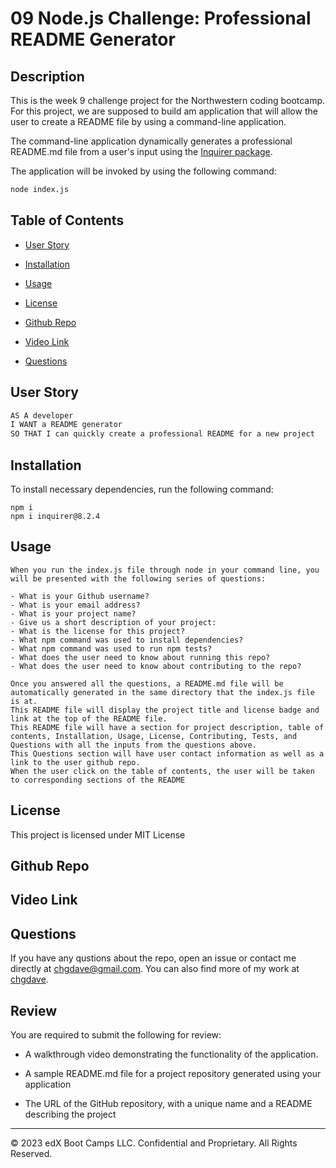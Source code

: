 # 09 Node.js Challenge: Professional README Generator

## Description

This is the week 9 challenge project for the Northwestern coding bootcamp. For this project, we are supposed to build am application that will allow the user to create a README file by using a command-line application.

The command-line application dynamically generates a professional README.md file from a user's input using the [Inquirer package](https://www.npmjs.com/package/inquirer/v/8.2.4).

The application will be invoked by using the following command:

```bash
node index.js
```

## Table of Contents

- [User Story](#user-story)

- [Installation](#installation)

- [Usage](#usage)

- [License](#license)

- [Github Repo](#github-repo)

- [Video Link](#video-link)

- [Questions](#questions)

## User Story

```md
AS A developer
I WANT a README generator
SO THAT I can quickly create a professional README for a new project
```

## Installation

To install necessary dependencies, run the following command:

```
npm i
npm i inquirer@8.2.4
```

## Usage

```
When you run the index.js file through node in your command line, you will be presented with the following series of questions:

- What is your Github username?
- What is your email address?
- What is your project name?
- Give us a short description of your project:
- What is the license for this project?
- What npm command was used to install dependencies?
- What npm command was used to run npm tests?
- What does the user need to know about running this repo?
- What does the user need to know about contributing to the repo?

Once you answered all the questions, a README.md file will be automatically generated in the same directory that the index.js file is at.
This README file will display the project title and license badge and link at the top of the README file.
This README file will have a section for project description, table of contents, Installation, Usage, License, Contributing, Tests, and Questions with all the inputs from the questions above.
This Questions section will have user contact information as well as a link to the user github repo.
When the user click on the table of contents, the user will be taken to corresponding sections of the README
```

## License

This project is licensed under MIT License

## Github Repo

## Video Link

## Questions

If you have any qustions about the repo, open an issue or contact me directly at chgdave@gmail.com. You can also find more of my work at [chgdave](https://github.com/chgdave).

## Review

You are required to submit the following for review:

- A walkthrough video demonstrating the functionality of the application.

- A sample README.md file for a project repository generated using your application

- The URL of the GitHub repository, with a unique name and a README describing the project

---

© 2023 edX Boot Camps LLC. Confidential and Proprietary. All Rights Reserved.
